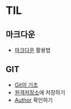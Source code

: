 # TIL

## 마크다운

* [마크다운](./MarkDown_활용법.md) 활용법

## GIT

* [Git의 기초](./01_git/01_git.md)
* [원격저장소](./02_remote/02_remote.md)에 저장하기
* [Author](./02_remote/author.md) 확인하기